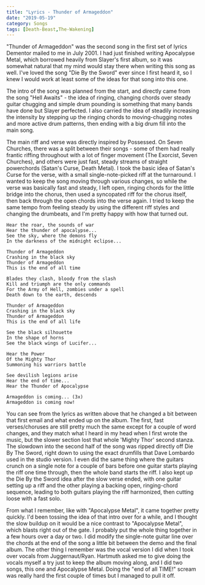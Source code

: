```yaml
---
title: "Lyrics - Thunder of Armageddon"
date: "2019-05-19"
category: Songs
tags: [Death-Beast,The-Wakening]
---
```


"Thunder of Armageddon" was the second song in the first set of lyrics Dementor mailed to me in July 2001. I had just finished writing Apocalypse Metal, which borrowed heavily from Slayer's first album, so it was somewhat natural that my mind would stay there when writing this song as well. I've loved the song "Die By the Sword" ever since I first heard it, so I knew I would work at least some of the ideas for that song into this one.

The intro of the song was planned from the start, and directly came from the song "Hell Awaits" - the idea of ringing, changing chords over steady guitar chugging and simple drum pounding is something that many bands have done but Slayer perfected. I also carried the idea of steadily increasing the intensity by stepping up the ringing chords to moving-chugging notes and more active drum patterns, then ending with a big drum fill into the main song.

The main riff and verse was directly inspired by Possessed. On Seven Churches, there was a split between their songs - some of them had really frantic riffing throughout with a lot of finger movement (The Exorcist, Seven Churches), and others were just fast, steady streams of straight powerchords (Satan's Curse, Death Metal). I took the basic idea of Satan's Curse for the verse, with a small single-note-picked riff at the turnaround. I wanted to keep the song moving through various changes, so while the verse was basically fast and steady, I left open, ringing chords for the little bridge into the chorus, then used a syncopated riff for the chorus itself, then back through the open chords into the verse again. I tried to keep the same tempo from feeling steady by using the different riff styles and changing the drumbeats, and I'm pretty happy with how that turned out.

```
Hear the roar, the sounds of war
Hear the thunder of apocalypse...
See the sky, where the demons fly
In the darkness of the midnight eclipse...

Thunder of Armageddon
Crashing in the black sky
Thunder of Armageddon
This is the end of all time

Blades they clash, bloody from the slash
Kill and triumph are the only commands
For the Army of Hell, zombies under a spell
Death down to the earth, descends

Thunder of Armageddon
Crashing in the black sky
Thunder of Armageddon
This is the end of all life

See the black silhouette
In the shape of horns
See the black wings of Lucifer...

Hear the Power
Of the Mighty Thor
Summoning his warriors battle

See devilish legions arise
Hear the end of time...
Hear the Thunder of Apocalypse

Armageddon is coming... (3x)
Armageddon is coming now!
```

You can see from the lyrics as written above that he changed a bit between that first email and what ended up on the album. The first, fast verses/choruses are still pretty much the same except for a couple of word changes, and they match what I heard in my head when I first wrote the music, but the slower section lost that whole 'Mighty Thor' second stanza. The slowdown into the second half of the song was ripped directly off Die By The Sword, right down to using the exact drumfills that Dave Lombardo used in the studio version. I even did the same thing where the guitars crunch on a single note for a couple of bars before one guitar starts playing the riff one time through, then the whole band starts the riff. I also kept up the Die By the Sword idea after the slow verse ended, with one guitar setting up a riff and the other playing a backing open, ringing-chord sequence, leading to both guitars playing the riff harmonized, then cutting loose with a fast solo.

From what I remember, like with "Apocalypse Metal", it came together pretty quickly. I'd been tossing the idea of that intro over for a while, and I thought the slow buildup on it would be a nice contrast to "Apocalypse Metal", which blasts right out of the gate. I probably put the whole thing together in a few hours over a day or two. I did modify the single-note guitar line over the chords at the end of the song a little bit between the demo and the final album. The other thing I remember was the vocal version I did when I took over vocals from Juggernaut/Ryan. Hartmuth asked me to give doing the vocals myself a try just to keep the album moving along, and I did two songs, this one and Apocalypse Metal. Doing the "end of all TIME!" scream was really hard the first couple of times but I managed to pull it off.
